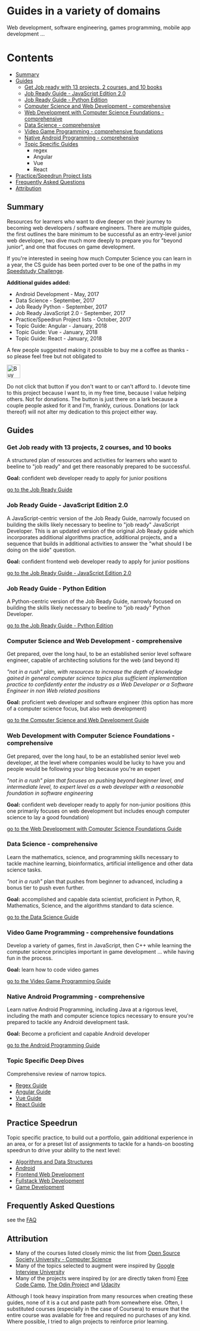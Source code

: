 # Guides in a variety of domains

Web development, software engineering, games programming, mobile app development ...

# Contents

* [Summary](#summary)
* [Guides](#guides)
  * [Get Job ready with 13 projects, 2 courses, and 10 books](#get-job-ready-with-13-projects-2-courses-and-10-books)
  * [Job Ready Guide - JavaScript Edition 2.0](#job-ready-guide---javascript-edition-20)
  * [Job Ready Guide - Python Edition](#job-ready-guide---python-edition)
  * [Computer Science and Web Development - comprehensive](#computer-science-and-web-development---comprehensive)
  * [Web Development with Computer Science Foundations - comprehensive](#web-development-with-computer-science-foundations---comprehensive)
  * [Data Science - comprehensive](#data-science---comprehensive)
  * [Video Game Programming - comprehensive foundations](#video-game-programming---comprehensive-foundations)
  * [Native Android Programming - comprehensive](#native-android-programming---comprehensive)
  * [Topic Specific Guides](#topic-specific-deep-dives)
    * regex
    * Angular
    * Vue
    * React
* [Practice/Speedrun Project lists](#practice-speedrun)
* [Frequently Asked Questions](#frequently-asked-questions)
* [Attribution](#attribution)

## Summary

Resources for learners who want to dive deeper on their journey to becoming web developers / software engineers.
There are multiple guides, the first outlines the bare minimum to be successful as an
entry-level junior web developer, two dive much more deeply to prepare you for "beyond junior",
and one that focuses on game development.

If you're interested in seeing how much Computer Science you can learn in a year, the CS guide has been ported over to be one of the paths in my [Speedstudy Challenge](https://github.com/P1xt/speedstudy).

**Additional guides added:**

* Android Development - May, 2017
* Data Science - September, 2017
* Job Ready Python - September, 2017
* Job Ready JavaScript 2.0 - September, 2017
* Practice/Speedrun Project lists - October, 2017
* Topic Guide: Angular - January, 2018
* Topic Guide: Vue - January, 2018
* Topic Guide: React - January, 2018

A few people suggested making it possible to buy me a coffee as thanks - so please feel free but not obligated to

<a href='https://ko-fi.com/PIXTCODE' target='_blank'><img height='36' style='border:0px;height:36px;' src='https://az743702.vo.msecnd.net/cdn/kofi4.png?v=0' border='0' alt='Buy Me a Coffee at ko-fi.com' /></a>

Do not click that button if you don't want to or can't afford to. I devote time to this project because I want to, in my free time, because I value helping others. Not for donations. The button is just there on a lark because a couple people asked for it and I'm, frankly, curious. Donations (or lack thereof) will not alter my dedication to this project either way.

## Guides

### Get Job ready with 13 projects, 2 courses, and 10 books

A structured plan of resources and activities for learners who want to beeline to "job ready" and get there
reasonably prepared to be successful.

**Goal:** confident web developer ready to apply for junior positions

[go to the Job Ready Guide](./job-ready.md)

### Job Ready Guide - JavaScript Edition 2.0

A JavaScript-centric version of the Job Ready Guide, narrowly focused on building the skills likely necessary to beeline to "job ready" JavaScript Developer. This is an updated version of the original Job Ready guide which incorporates additional algorithms practice, additional projects, and a sequence that builds in additional activities to answer the "what should I be doing on the side" question.

**Goal:** confident frontend web developer ready to apply for junior positions

[go to the Job Ready Guide - JavaScript Edition 2.0](./job-ready-javascript-edition-2.0.md)

### Job Ready Guide - Python Edition

A Python-centric version of the Job Ready Guide, narrowly focused on building the skills likely necessary to beeline to "job ready" Python Developer.

[go to the Job Ready Guide - Python Edition](./job-ready-python-edition.md)

### Computer Science and Web Development - comprehensive

Get prepared, over the long haul, to be an established senior level software engineer, capable of
architecting solutions for the web (and beyond it)

_"not in a rush" plan, with resources to increase the depth of knowledge gained in general computer science topics plus
sufficient implementation practice to confidently enter the industry as a Web Developer or a Software Engineer in
non Web related positions_

**Goal:** proficient web developer and software engineer
(this option has more of a computer science focus, but also web development)

[go to the Computer Science and Web Development Guide](./cs-wd.md)

### Web Development with Computer Science Foundations - comprehensive

Get prepared, over the long haul, to be an established senior level web developer, at the level where
companies would be lucky to have you and people would be following your blog because you're an expert

_"not in a rush" plan that focuses on pushing beyond beginner level, and intermediate level, to expert
level as a web developer with a reasonable foundation in software engineering_

**Goal:** confident web developer ready to apply for non-junior positions
(this one primarily focuses on web development but includes enough computer science to lay a good foundation)

[go to the Web Development with Computer Science Foundations Guide](./wd-cs.md)

### Data Science - comprehensive

Learn the mathematics, science, and programming skills necessary to tackle machine learning, bioinformatics, artificial intelligence and other data science tasks.

_"not in a rush"_ plan that pushes from beginner to advanced, including a bonus tier to push even further.

**Goal:** accomplished and capable data scientist, proficient in Python, R, Mathematics, Science, and the algorithms standard to data science.

[go to the Data Science Guide](./data-science.md)

### Video Game Programming - comprehensive foundations

Develop a variety of games, first in JavaScript, then C++ while learning the computer science principles
important in game development ... while having fun in the process.

**Goal:** learn how to code video games

[go to the Video Game Programming Guide](./game-programming.md)

### Native Android Programming - comprehensive

Learn native Android Programming, including Java at a rigorous level, including the math and computer science topics necessary
to ensure you're prepared to tackle any Android development task.

**Goal:** Become a proficient and capable Android developer

[go to the Android Programming Guide](./android-native.md)

### Topic Specific Deep Dives

Comprehensive review of narrow topics.

* [Regex Guide](./topic-guides/regex.md)
* [Angular Guide](./topic-guides/angular.md)
* [Vue Guide](./topic-guides/vue.md)
* [React Guide](./topic-guides/react.md)

## Practice Speedrun

Topic specific practice, to build out a portfolio, gain additional experience in an area, or for a preset list of assignments to tackle for a hands-on boosting speedrun to drive your ability to the next level:

* [Algorithms and Data Structures](./speedrun-practice/algorithms.md)
* [Android](./speedrun-practice/android.md)
* [Frontend Web Development](./speedrun-practice/frontend-dev.md)
* [Fullstack Web Development](./speedrun-practice/fullstack-dev.md)
* [Game Development](./speedrun-practice/game-dev.md)

## Frequently Asked Questions

see the [FAQ](./faq.md)

## Attribution

* Many of the courses listed closely mimic the list from [Open Source Society University - Computer Science](https://github.com/open-source-society/computer-science)
* Many of the topics selected to augment were inspired by [Google Interview University](https://github.com/jwasham/google-interview-university)
* Many of the projects were inspired by (or are directly taken from) [Free Code Camp](https://www.freecodecamp.com/), [The Odin Project](http://www.theodinproject.com/) and [Udacity](https://www.udacity.com)

Although I took heavy inspiration from many resources when creating these guides, none of it is a cut and paste path from somewhere else. Often, I substituted courses (especially in the case of Coursera) to ensure that the entire course was available for free and required no purchases of any kind. Where possible, I tried to align projects to reinforce prior learning.
